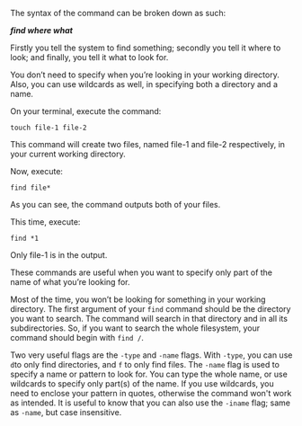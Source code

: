 The syntax of the command can be broken down as such:

***find where what***


Firstly you tell the system to find something; secondly you tell it where to look; and finally, you tell it what to look for.

You don’t need to specify when you’re looking in your working directory. Also, you can use wildcards as well, in specifying both a directory and a name.


On your terminal, execute the command:

`touch file-1 file-2`

This command will create two files, named file-1 and file-2 respectively, in your current working directory.


Now, execute:

`find file*`

As you can see, the command outputs both of your files.


This time, execute:

`find *1`

Only file-1 is in the output.


These commands are useful when you want to specify only part of the name of what you’re looking for.

Most of the time, you won’t be looking for something in your working directory. The first argument of your `find` command should be the directory you want to search. The command will search in that directory and in all its subdirectories. So, if you want to search the whole filesystem, your command should begin with `find /`.


Two very useful flags are the `-type` and `-name` flags. With `-type`, you can use `d`to only find directories, and `f` to only find files. The `-name` flag is used to specify a name or pattern to look for. You can type the whole name, or use wildcards to specify only part(s) of the name. If you use wildcards, you need to enclose your pattern in quotes, otherwise the command won't work as intended. It is useful to know that you can also use the `-iname` flag; same as `-name`, but case insensitive.

